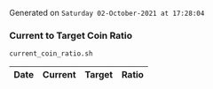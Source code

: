 Generated on `Saturday 02-October-2021 at 17:28:04`

### Current to Target Coin Ratio
`current_coin_ratio.sh`

Date|Current|Target|Ratio
---|---|---|---
